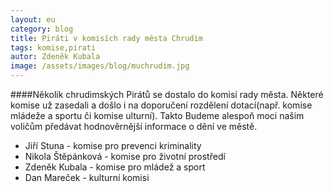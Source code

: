 ```yaml
---
layout: eu
category: blog
title: Piráti v komisích rady města Chrudim
tags: komise,pirati
autor: Zdeněk Kubala
image: /assets/images/blog/muchrudim.jpg
---
```


####Několik chrudimských Pirátů se dostalo do komisí rady města. Některé komise už zasedali a došlo i na doporučení rozdělení dotací(např. komise mládeže a sportu či komise ulturní).
Takto Budeme alespoň moci našim voličům předávat hodnověrnější informace o dění ve městě.

* Jiří Stuna - komise pro prevenci kriminality
* Nikola Štěpánková - komise pro životní prostředí
* Zdeněk Kubala - komise pro mládež a sport
* Dan Mareček - kulturní komisi
